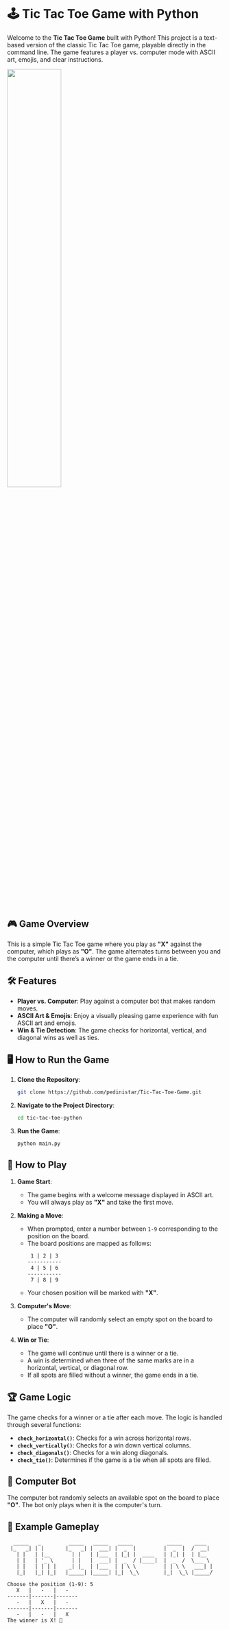 # 🕹️ Tic Tac Toe Game with Python

Welcome to the **Tic Tac Toe Game** built with Python! This project is a text-based version of the classic Tic Tac Toe game, playable directly in the command line. The game features a player vs. computer mode with ASCII art, emojis, and clear instructions.

<img src="https://media.istockphoto.com/id/1365567894/vector/hand-drawn-vector-tic-tac-toe-game-noughts-and-crosses-doodle-sketch.jpg?s=612x612&w=0&k=20&c=pSs72urXBp6V8pnXvuJIfX3krtUoFhHaX6fG2g1PxUQ=" width=50% align="center">

## 🎮 Game Overview

This is a simple Tic Tac Toe game where you play as **"X"** against the computer, which plays as **"O"**. The game alternates turns between you and the computer until there’s a winner or the game ends in a tie.

## 🛠️ Features

- **Player vs. Computer**: Play against a computer bot that makes random moves.
- **ASCII Art & Emojis**: Enjoy a visually pleasing game experience with fun ASCII art and emojis.
- **Win & Tie Detection**: The game checks for horizontal, vertical, and diagonal wins as well as ties.

## 🖥️ How to Run the Game

1. **Clone the Repository**:
   ```bash
   git clone https://github.com/pedinistar/Tic-Tac-Toe-Game.git
   ```
2. **Navigate to the Project Directory**:
   ```bash
   cd tic-tac-toe-python
   ```
3. **Run the Game**:
   ```bash
   python main.py
   ```

## 🎲 How to Play

1. **Game Start**:
   - The game begins with a welcome message displayed in ASCII art.
   - You will always play as **"X"** and take the first move.

2. **Making a Move**:
   - When prompted, enter a number between `1-9` corresponding to the position on the board.
   - The board positions are mapped as follows:
     ```
      1 | 2 | 3
     -----------
      4 | 5 | 6
     -----------
      7 | 8 | 9
     ```
   - Your chosen position will be marked with **"X"**.

3. **Computer's Move**:
   - The computer will randomly select an empty spot on the board to place **"O"**.

4. **Win or Tie**:
   - The game will continue until there is a winner or a tie.
   - A win is determined when three of the same marks are in a horizontal, vertical, or diagonal row.
   - If all spots are filled without a winner, the game ends in a tie.

## 🏆 Game Logic

The game checks for a winner or a tie after each move. The logic is handled through several functions:

- **`check_horizontal()`**: Checks for a win across horizontal rows.
- **`check_vertically()`**: Checks for a win down vertical columns.
- **`check_diagonals()`**: Checks for a win along diagonals.
- **`check_tie()`**: Determines if the game is a tie when all spots are filled.

## 🤖 Computer Bot

The computer bot randomly selects an available spot on the board to place **"O"**. The bot only plays when it is the computer's turn.

## 🌟 Example Gameplay

```
  _____   _         _____   _____   _____           _____    ____  
 |_   _| | |       |_   _| |  ___| |  _  |         |  _  |  /  __| 
   | |   | |__       | |   | |___  | |_| |  ____   | |_| |  | |__  
   | |   | '_ \      | |   |  ___| |  _  / |____|  |  _  /  \___ \ 
   | |   | | | |    _| |_  | |___  | | \ \         | | \ \   ___| | 
   |_|   |_| |_|   |_____| |_____| |_|  \_\        |_|  \_\ |_____/ 

Choose the position (1-9): 5
   X   |   -   |   -   
-------|-------|-------
   -   |   X   |   -   
-------|-------|-------
   -   |   -   |   X   
The winner is X! 🎉
```
